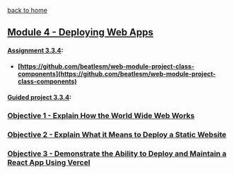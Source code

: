 [back to home](https://github.com/beatlesm/)

## [Module 4 - Deploying Web Apps](https://github.com/beatlesm/web/tree/main/3.3/Module334)

#### [Assignment 3.3.4](https://github.com/beatlesm/web/tree/main/3.3/Module334/Assignment334):

-   **[https://github.com/beatlesm/web-module-project-class-components](https://github.com/beatlesm/web-module-project-class-components)**
   
#### [Guided project 3.3.4](https://github.com/beatlesm/web/tree/main/3.3/Module334/guided334):


### [Objective 1 - Explain How the World Wide Web Works](./Objects/Object_1.md)

### [Objective 2 - Explain What it Means to Deploy a Static Website](./Objects/Object_2.md)

### [Objective 3 - Demonstrate the Ability to Deploy and Maintain a React App Using Vercel](./Objects/Object_3.md)

